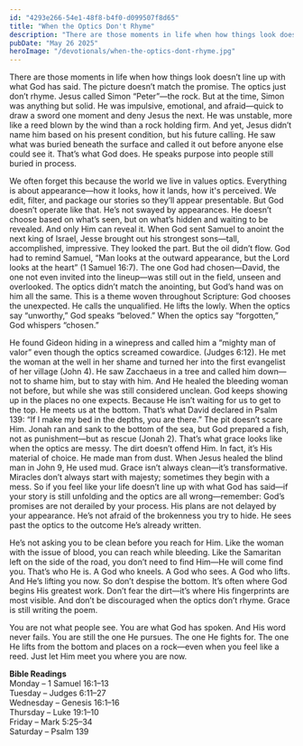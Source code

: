 ```yaml
---
id: "4293e266-54e1-48f8-b4f0-d099507f8d65"
title: "When the Optics Don't Rhyme"
description: "There are those moments in life when how things look doesn’t line up with what God has said. The picture doesn’t match the promise. The optics just don’t rhyme."
pubDate: "May 26 2025"
heroImage: "/devotionals/when-the-optics-dont-rhyme.jpg"
---
```


There are those moments in life when how things look doesn’t line up with what God has said. The picture doesn’t match the promise. The optics just don’t rhyme. Jesus called Simon “Peter”—the rock. But at the time, Simon was anything but solid. He was impulsive, emotional, and afraid—quick to draw a sword one moment and deny Jesus the next. He was unstable, more like a reed blown by the wind than a rock holding firm. And yet, Jesus didn’t name him based on his present condition, but his future calling. He saw what was buried beneath the surface and called it out before anyone else could see it. That’s what God does. He speaks purpose into people still buried in process.

We often forget this because the world we live in values optics. Everything is about appearance—how it looks, how it lands, how it's perceived. We edit, filter, and package our stories so they’ll appear presentable. But God doesn’t operate like that. He’s not swayed by appearances. He doesn’t choose based on what’s seen, but on what’s hidden and waiting to be revealed. And only Him can reveal it. When God sent Samuel to anoint the next king of Israel, Jesse brought out his strongest sons—tall, accomplished, impressive. They looked the part. But the oil didn’t flow. God had to remind Samuel, “Man looks at the outward appearance, but the Lord looks at the heart” (1 Samuel 16:7). The one God had chosen—David, the one not even invited into the lineup—was still out in the field, unseen and overlooked. The optics didn’t match the anointing, but God’s hand was on him all the same. This is a theme woven throughout Scripture: God chooses the unexpected. He calls the unqualified. He lifts the lowly. When the optics say “unworthy,” God speaks “beloved.” When the optics say “forgotten,” God whispers “chosen.”

He found Gideon hiding in a winepress and called him a “mighty man of valor” even though the optics screamed cowardice. (Judges 6:12). He met the woman at the well in her shame and turned her into the first evangelist of her village (John 4). He saw Zacchaeus in a tree and called him down—not to shame him, but to stay with him. And He healed the bleeding woman not before, but while she was still considered unclean. God keeps showing up in the places no one expects. Because He isn’t waiting for us to get to the top. He meets us at the bottom. That’s what David declared in Psalm 139: “If I make my bed in the depths, you are there.” The pit doesn’t scare Him. Jonah ran and sank to the bottom of the sea, but God prepared a fish, not as punishment—but as rescue (Jonah 2). That’s what grace looks like when the optics are messy. The dirt doesn’t offend Him. In fact, it’s His material of choice. He made man from dust. When Jesus healed the blind man in John 9, He used mud. Grace isn’t always clean—it’s transformative. Miracles don’t always start with majesty; sometimes they begin with a mess. So if you feel like your life doesn’t line up with what God has said—if your story is still unfolding and the optics are all wrong—remember: God’s promises are not derailed by your process. His plans are not delayed by your appearance. He’s not afraid of the brokenness you try to hide. He sees past the optics to the outcome He’s already written.

He’s not asking you to be clean before you reach for Him. Like the woman with the issue of blood, you can reach while bleeding. Like the Samaritan left on the side of the road, you don’t need to find Him—He will come find you. That’s who He is. A God who kneels. A God who sees. A God who lifts. And He’s lifting you now. So don’t despise the bottom. It’s often where God begins His greatest work. Don’t fear the dirt—it’s where His fingerprints are most visible. And don’t be discouraged when the optics don’t rhyme. Grace is still writing the poem.

You are not what people see. You are what God has spoken. And His word never fails. You are still the one He pursues. The one He fights for. The one He lifts from the bottom and places on a rock—even when you feel like a reed. Just let Him meet you where you are now.

**Bible Readings**<br />
Monday – 1 Samuel 16:1–13<br />
Tuesday – Judges 6:11–27<br />
Wednesday – Genesis 16:1–16<br />
Thursday – Luke 19:1–10<br />
Friday – Mark 5:25–34<br />
Saturday – Psalm 139
